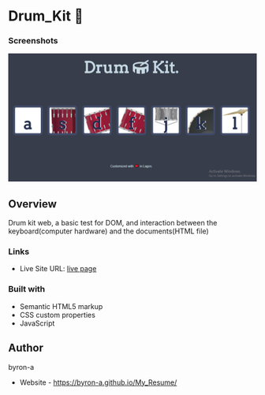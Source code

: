 # Drum_Kit 🥁
### Screenshots
![](./images/drumKit.png)

## Overview
Drum kit web, a basic test for DOM, and interaction between the keyboard(computer hardware) and the documents(HTML file)

### Links
- Live Site URL: [live page](https://byron-a.github.io/Drum_Kit/)

### Built with

- Semantic HTML5 markup
- CSS custom properties
- JavaScript


## Author
byron-a
- Website - https://byron-a.github.io/My_Resume/

